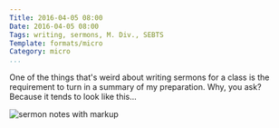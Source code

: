 ```yaml
---
Title: 2016-04-05 08:00
Date: 2016-04-05 08:00
Tags: writing, sermons, M. Div., SEBTS
Template: formats/micro
Category: micro
...
```


One of the things that's weird about writing sermons for a class is the requirement to turn in a summary of my preparation. Why, you ask? Because it tends to look like this...

![](//cdn.chriskrycho.com/images/sermon-notes.jpg "sermon notes with markup")

